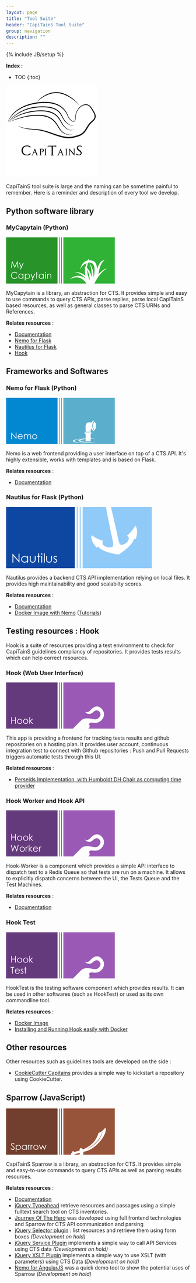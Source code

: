 ```yaml
---
layout: page
title: "Tool Suite"
header: "CapiTainS Tool Suite"
group: navigation
description: ""
---
```

{% include JB/setup %}

**Index :**

* TOC
{:toc}

![CapiTainS](/assets/images/logo.png)

CapiTainS tool suite is large and the naming can be sometime painful to remember. Here is a reminder and description of every tool we develop.

## Python software library

### MyCapytain (Python)

[![CapiTainS MyCapytain](/assets/images/My_Capytain.png)](https://github.com/capitains/MyCapytain)

MyCapytain is a library, an abstraction for CTS. It provides simple and easy to use commands to query CTS APIs, parse replies, parse local CapiTainS based resources, as well as general classes to parse CTS URNs and References.

**Relates resources** :

- [Documentation](https://mycapytain.readthedocs.io)
- [Nemo for Flask](#nemo-for-flask-python)
- [Nautilus for Flask](#nautilus-for-flask-python)
- [Hook](#testing-resources-hook)

## Frameworks and Softwares

### Nemo for Flask (Python)

[![CapiTainS Nemo for Flask](/assets/images/Nemo.png)](https://github.com/capitains/flask-capitains-nemo)

Nemo is a web frontend providing a user interface on top of a CTS API. It's highly extensible, works with templates and is based on Flask.

**Relates resources** :

- [Documentation](https://flask-capitains-nemo.readthedocs.io)

### Nautilus for Flask (Python)

[![CapiTainS Nautilus for Flask](/assets/images/Nautilus.png)](https://github.com/capitains/Nautilus)

Nautilus provides a backend CTS API implementation relying on local files. It provides high maintainability and good scalabilty scores.

**Relates resources** :

- [Documentation](https://capitains-nautilus.readthedocs.io)
- [Docker Image with Nemo](https://github.com/Capitains/docker-capitains-nemo-nautilus) ([Tutorials](https://github.com/Capitains/tutorial-nemo/blob/master/README.md))

## Testing resources : Hook

Hook is a suite of resources providing a test environment to check for CapiTainS guidelines compliancy of repositories. It provides tests results which can help correct resources.

### Hook (Web User Interface)

[![CapiTainS Hook](/assets/images/Hook.png)](https://github.com/capitains/Hook)

This app is providing a frontend for tracking tests results and github repositories on a hosting plan. It provides user account, continuous integration test to connect with Github repositories : Push and Pull Requests triggers automatic tests through this UI.

**Related resources** :

- [Perseids Implementation, with Humboldt DH Chair as computing time provider](http://ci.perseids.org)


### Hook Worker and Hook API

[![CapiTainS HookWorker](/assets/images/Hook_Worker.png)](https://github.com/capitains/Hook-Worker)

Hook-Worker is a component which provides a simple API interface to dispatch test to a Redis Queue so that tests are run on a machine. It allows to explicitly dispatch concerns between the UI, the Tests Queue and the Test Machines.

**Relates resources** :

- [Documentation](http://hook-worker.readthedocs.io/en/latest/?badge=latest)

### Hook Test

[![CapiTainS HookTest](/assets/images/Hook_Test.png)](https://github.com/capitains/HookTest)

HookTest is the testing software component which provides results. It can be used in other softwares (such as HookTest) or used as its own commandline tool.

**Relates resources** :

- [Docker Image](https://github.com/Capitains/docker-hooktest)
- [Installing and Running Hook easily with Docker](https://www.youtube.com/_Vmwz_761GM)

## Other resources

Other resources such as guidelines tools are developed on the side :

- [CookieCutter Capitains](https://github.com/Capitains/docker-cookiecutter-guidelines) provides a simple way to kickstart a repository using CookieCutter.


## Sparrow (JavaScript)

[![CapiTainS Sparrow](/assets/images/Sparrow.png)](https://github.com/capitains/Sparrow)

CapiTainS Sparrow is a library, an abstraction for CTS. It provides simple and easy-to-use commands to query CTS APIs as well as parsing results resources.

**Relates resources** :

- [Documentation](https://github.com/Capitains/docker-hooktest)
- [jQuery Typeahead](https://github.com/Capitains/jQuery.typeahead) retrieve resources and passages using a simple fulltext search tool on CTS inventories.
- [Journey Of The Hero](http://www.perseids.org/sites/joth/) was developed using full frontend technologies and Sparrow for CTS API communication and parsing
- [jQuery Selector plugin](https://github.com/Capitains/jQuery.selector) : list resources and retrieve them using form boxes *(Development on hold)*
- [jQuery Service Plugin](https://github.com/Capitains/jQuery.service) implements a simple way to call API Services using CTS data *(Development on hold)*
- [jQuery XSLT Plugin](https://github.com/Capitains/jQuery.xslt) implements a simple way to use XSLT (with parameters) using CTS Data *(Development on hold)*
- [Nemo for AngularJS](https://github.com/angular-nemo) was a quick demo tool to show the potential uses of Sparrow *(Development on hold)*